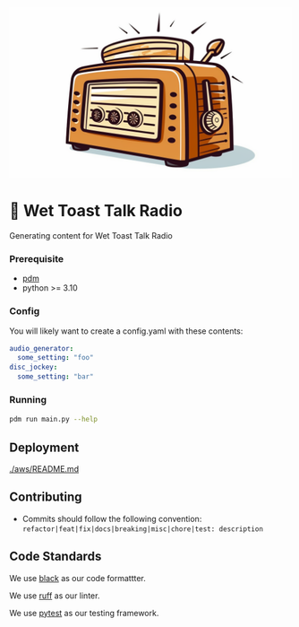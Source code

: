 ![Wet Toast Talk Radio logo](resources/wttr-logo-thin.png)

# :bread: Wet Toast Talk Radio

Generating content for Wet Toast Talk Radio

### Prerequisite

- [pdm](https://pdm.fming.dev/latest/)
- python >= 3.10

### Config

You will likely want to create a config.yaml with these contents:

```yaml
audio_generator:
  some_setting: "foo"
disc_jockey:
  some_setting: "bar"
```

### Running

```bash
pdm run main.py --help
```

## Deployment

[./aws/README.md](./aws/README.md)

## Contributing

- Commits should follow the following convention:  `refactor|feat|fix|docs|breaking|misc|chore|test: description`


## Code Standards

We use [black](https://github.com/psf/black) as our code formattter.

We use [ruff](https://beta.ruff.rs/docs/) as our linter.

We use [pytest](https://docs.pytest.org/en/6.2.x/) as our testing framework.

